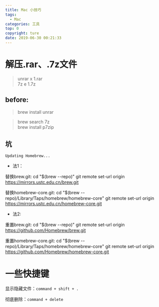 ```yaml
---
title: Mac 小技巧
tags: 
  - Mac
categories: 工具
top: 0
copyright: ture
date: 2019-06-30 00:21:33
---
```

# 解压.rar、.7z文件

>unrar x 1.rar  
>7z e 1.7z

<!--more-->
## before:
> brew install unrar

> brew search 7z  
> brew install p7zip 

## 坑
```Updating Homebrew...```
 - 法1：

替换brew.git:
cd "$(brew --repo)"
git remote set-url origin https://mirrors.ustc.edu.cn/brew.git

替换homebrew-core.git:
cd "$(brew --repo)/Library/Taps/homebrew/homebrew-core"
git remote set-url origin https://mirrors.ustc.edu.cn/homebrew-core.git 


 - 法2: 

重置brew.git:
cd "$(brew --repo)"
git remote set-url origin https://github.com/Homebrew/brew.git

重置homebrew-core.git:
cd "$(brew --repo)/Library/Taps/homebrew/homebrew-core"
git remote set-url origin https://github.com/Homebrew/homebrew-core.git

# 一些快捷键

显示隐藏文件：`command + shift + .`

彻底删除：`command + delete`